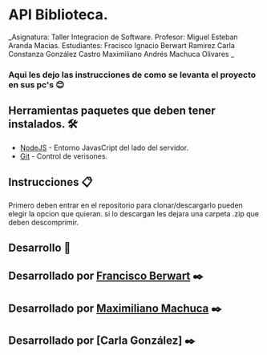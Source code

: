 # API Biblioteca.

_Asignatura: Taller Integracion de Software.
Profesor: Miguel Esteban Aranda Macias.
Estudiantes: Fracisco Ignacio Berwart Ramirez
             Carla Constanza González Castro
             Maximiliano Andrés Machuca Olivares
_


### Aqui les dejo las instrucciones de como se levanta el proyecto en sus pc's 😊

## Herramientas paquetes que deben tener instalados. 🛠️
* [NodeJS](https://nodejs.org/es/) - Entorno JavasCript del lado del servidor.
* [Git](https://git-scm.com/) - Control de verisones.


## Instrucciones 📋

Primero deben entrar en el repositorio para clonar/descargarlo pueden elegir la opcion que quieran.
si lo descargan les dejara una carpeta .zip que deben descomprimir.






## Desarrollo 🚀


## Desarrollado por [Francisco Berwart](https://github.com/Panchober27) ✒️
## Desarrollado por [Maximiliano Machuca](https://github.com/nicoseba) ✒️
## Desarrollado por [Carla González] ✒️

